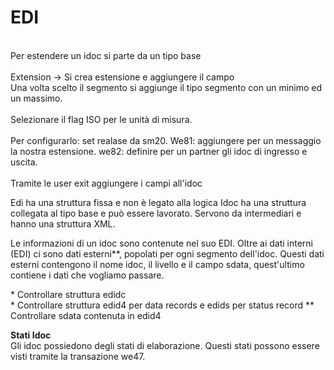 <h1>EDI</h1>

<br>
Per estendere un idoc si parte da un tipo base 
<br><br>
Extension -> Si crea estensione e aggiungere il campo<br>
Una volta scelto il segmento si aggiunge il tipo segmento con un minimo ed un massimo.
<br>
<br>
Selezionare il flag ISO per le unità di misura.
<br>
<br>
Per configurarlo: set realase da sm20.
We81: aggiungere per un messaggio la nostra estensione.
we82: definire per un partner gli idoc di ingresso e uscita.
<br>
<br>
Tramite le user exit aggiungere i campi all'idoc



Edi ha una struttura fissa e non è legato alla logica
Idoc ha una struttura collegata al tipo base e può essere lavorato. Servono da intermediari e hanno una struttura XML. 

Le informazioni di un idoc sono contenute nel suo EDI.
Oltre ai dati interni (EDI) ci sono dati esterni**, popolati per ogni segmento dell'idoc. Questi dati esterni contengono il nome idoc, il livello e il campo sdata, quest'ultimo contiene i dati che vogliamo passare.

\* Controllare struttura edidc <br>
\* Controllare struttura edid4 per data records e edids per status record
\** Controllare sdata contenuta in edid4

<b>Stati Idoc</b>
<br>
Gli idoc possiedono degli stati di elaborazione. Questi stati possono essere visti tramite la transazione we47.


